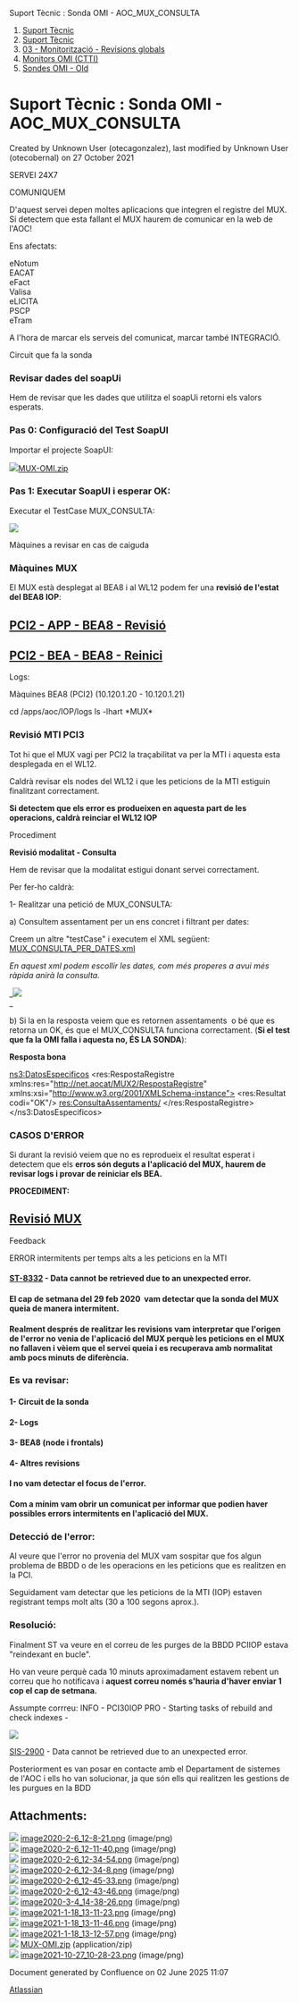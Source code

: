Suport Tècnic : Sonda OMI - AOC\_MUX\_CONSULTA  

1.  [Suport Tècnic](index.md)
2.  [Suport Tècnic](13893782.md)
3.  [03 - Monitorització - Revisions globals](26313327.md)
4.  [Monitors OMI (CTTI)](26313608.md)
5.  [Sondes OMI - Old](Sondes-OMI---Old_41519617.md)

Suport Tècnic : Sonda OMI - AOC\_MUX\_CONSULTA
==============================================

Created by Unknown User (otecagonzalez), last modified by Unknown User (otecobernal) on 27 October 2021

SERVEI 24X7

COMUNIQUEM

D'aquest servei depen moltes aplicacions que integren el registre del MUX. Si detectem que esta fallant el MUX haurem de comunicar en la web de l'AOC!

Ens afectats:

eNotum  
EACAT  
eFact  
Valisa  
eLICITA  
PSCP  
eTram

A l'hora de marcar els serveis del comunicat, marcar també INTEGRACIÓ.

Circuit que fa la sonda

### Revisar dades del soapUi

Hem de revisar que les dades que utilitza el soapUi retorni els valors esperats.

### Pas 0: Configuració del Test SoapUI

Importar el projecte SoapUI:

[![](download/resources/com.atlassian.confluence.plugins.confluence-view-file-macro:view-file-macro-resources/images/placeholder-medium-zip.png)MUX-OMI.zip](/download/attachments/34504901/MUX-OMI.zip?version=1&modificationDate=1635323208159&api=v2)

### Pas 1: Executar SoapUI i esperar OK:

Executar el TestCase MUX\_CONSULTA:

![](attachments/34504901/64979022.png)

Màquines a revisar en cas de caiguda

### Màquines MUX

El MUX està desplegat al BEA8 i al WL12 podem fer una **revisió de l'estat del BEA8 IOP**:

**[PCI2 - APP - BEA8 - Revisió](41520849.md)**
----------------------------------------------

**[PCI2 - BEA - BEA8 - Reinici](PCI2---BEA---BEA8---Reinici_41520848.md)**
--------------------------------------------------------------------------

  
Logs:

Màquines BEA8 (PCI2) (10.120.1.20 - 10.120.1.21)

cd /apps/aoc/IOP/logs
ls -lhart \*MUX\*

### Revisió MTI PCI3

Tot hi que el MUX vagi per PCI2 la traçabilitat va per la MTI i aquesta esta desplegada en el WL12.

Caldrà revisar els nodes del WL12 i que les peticions de la MTI estiguin finalitzant correctament.

**Si detectem que els error es produeixen en aquesta part de les operacions, caldrà reinciar el WL12 IOP**

Procediment

**Revisió modalitat - Consulta**

Hem de revisar que la modalitat estigui donant servei correctament.

Per fer-ho caldrà:

1- Realitzar una petició de MUX\_CONSULTA:

a) Consultem assentament per un ens concret i filtrant per dates:

Creem un altre "testCase" i executem el XML següent: [MUX\_CONSULTA\_PER\_DATES.xml](attachments/34504895/34504908.xml)

_En aquest xml podem escollir les dates, com més properes a avui més ràpida anirà la consulta._

_![](https://intranet.aoc.cat/plugins/servlet/confluence/placeholder/unknown-attachment?locale=es_ES&version=2)  
_

b) Si la en la resposta veiem que es retornen assentaments  o bé que es retorna un OK, és que el MUX\_CONSULTA funciona correctament. (**Si el test que fa la OMI falla i aquesta no, ÉS LA SONDA**):

**Resposta bona**

 <ns3:DatosEspecificos>
      <res:RespostaRegistre xmlns:res="http://net.aocat/MUX2/RespostaRegistre" xmlns:xsi="http://www.w3.org/2001/XMLSchema-instance">
               <res:Resultat codi="OK"/>
               <res:ConsultaAssentaments/>
      </res:RespostaRegistre>
 </ns3:DatosEspecificos>

### CASOS D'ERROR

Si durant la revisió veiem que no es reprodueix el resultat esperat i detectem que els **erros són deguts a l'aplicació del MUX, haurem de revisar logs i provar de reiniciar els BEA.**

  

**PROCEDIMENT:**

**[Revisió MUX](41518245.md)**
------------------------------

Feedback

ERROR intermitents per temps alts a les peticions en la MTI

#### [ST-8332](https://contacte.aoc.cat/browse/ST-8332?src=confmacro) - Data cannot be retrieved due to an unexpected error.

#### El cap de setmana del 29 feb 2020  vam detectar que la sonda del MUX queia de manera intermitent.

#### Realment després de realitzar les revisions vam interpretar que l'origen de l'error no venia de l'aplicació del MUX perquè les peticions en el MUX no fallaven i vèiem que el servei queia i es recuperava amb normalitat amb pocs minuts de diferència.

### Es va revisar:

#### 1- Circuit de la sonda

#### 2- Logs

#### 3- BEA8 (node i frontals)

#### 4- Altres revisions

#### **I no vam detectar el focus de l'error.**

#### **Com a mínim vam obrir un comunicat per informar que podien haver possibles errors intermitents en l'aplicació del MUX.**

### Detecció de l'error:

Al veure que l'error no provenia del MUX vam sospitar que fos algun problema de BBDD o de les operacions en les peticions que es realitzen en la PCI.

Seguidament vam detectar que les peticions de la MTI (IOP) estaven registrant temps molt alts (30 a 100 segons aprox.).

  

  

### Resolució:

Finalment ST va veure en el correu de les purges de la BBDD PCIIOP estava "reindexant en bucle".

Ho van veure perquè cada 10 minuts aproximadament estavem rebent un correu que ho notificava i **aquest correu només s'hauria d'haver enviar 1 cop el cap de setmana.**

  

Assumpte corrreu: INFO - PCI30IOP PRO - Starting tasks of rebuild and check indexes -

![](https://intranet.aoc.cat/plugins/servlet/confluence/placeholder/unknown-attachment?locale=es_ES&version=2)

  

[SIS-2900](https://contacte.aoc.cat/browse/SIS-2900?src=confmacro) - Data cannot be retrieved due to an unexpected error.

Posteriorment es van posar en contacte amb el Departament de sistemes de l'AOC i ells ho van solucionar, ja que són ells qui realitzen les gestions de les purgues en la BDD

  

Attachments:
------------

![](images/icons/bullet_blue.gif) [image2020-2-6\_12-8-21.png](attachments/34504901/34504902.png) (image/png)  
![](images/icons/bullet_blue.gif) [image2020-2-6\_12-11-40.png](attachments/34504901/34504903.png) (image/png)  
![](images/icons/bullet_blue.gif) [image2020-2-6\_12-34-54.png](attachments/34504901/34504911.png) (image/png)  
![](images/icons/bullet_blue.gif) [image2020-2-6\_12-34-8.png](attachments/34504901/34504912.png) (image/png)  
![](images/icons/bullet_blue.gif) [image2020-2-6\_12-45-33.png](attachments/34504901/34504913.png) (image/png)  
![](images/icons/bullet_blue.gif) [image2020-2-6\_12-43-46.png](attachments/34504901/34504914.png) (image/png)  
![](images/icons/bullet_blue.gif) [image2020-3-4\_14-38-26.png](attachments/34504901/36339804.png) (image/png)  
![](images/icons/bullet_blue.gif) [image2021-1-18\_13-11-23.png](attachments/34504901/41520376.png) (image/png)  
![](images/icons/bullet_blue.gif) [image2021-1-18\_13-11-46.png](attachments/34504901/41520377.png) (image/png)  
![](images/icons/bullet_blue.gif) [image2021-1-18\_13-12-57.png](attachments/34504901/41520379.png) (image/png)  
![](images/icons/bullet_blue.gif) [MUX-OMI.zip](attachments/34504901/64979021.zip) (application/zip)  
![](images/icons/bullet_blue.gif) [image2021-10-27\_10-28-23.png](attachments/34504901/64979022.png) (image/png)  

Document generated by Confluence on 02 June 2025 11:07

[Atlassian](http://www.atlassian.com/)